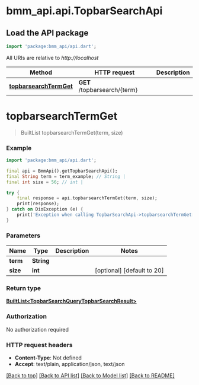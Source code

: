 # bmm_api.api.TopbarSearchApi

## Load the API package
```dart
import 'package:bmm_api/api.dart';
```

All URIs are relative to *http://localhost*

Method | HTTP request | Description
------------- | ------------- | -------------
[**topbarsearchTermGet**](TopbarSearchApi.md#topbarsearchtermget) | **GET** /topbarsearch/{term} | 


# **topbarsearchTermGet**
> BuiltList<TopbarSearchQueryTopbarSearchResult> topbarsearchTermGet(term, size)



### Example
```dart
import 'package:bmm_api/api.dart';

final api = BmmApi().getTopbarSearchApi();
final String term = term_example; // String | 
final int size = 56; // int | 

try {
    final response = api.topbarsearchTermGet(term, size);
    print(response);
} catch on DioException (e) {
    print('Exception when calling TopbarSearchApi->topbarsearchTermGet: $e\n');
}
```

### Parameters

Name | Type | Description  | Notes
------------- | ------------- | ------------- | -------------
 **term** | **String**|  | 
 **size** | **int**|  | [optional] [default to 20]

### Return type

[**BuiltList&lt;TopbarSearchQueryTopbarSearchResult&gt;**](TopbarSearchQueryTopbarSearchResult.md)

### Authorization

No authorization required

### HTTP request headers

 - **Content-Type**: Not defined
 - **Accept**: text/plain, application/json, text/json

[[Back to top]](#) [[Back to API list]](../README.md#documentation-for-api-endpoints) [[Back to Model list]](../README.md#documentation-for-models) [[Back to README]](../README.md)

